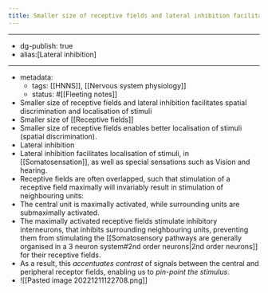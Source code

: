 ```yaml
---
title: Smaller size of receptive fields and lateral inhibition facilitates spatial discrimination and localisation of stimuli
---
```


- --
- dg-publish: true
- alias:[Lateral inhibition]
- --
- metadata:
	- tags: [[HNNS]], [[Nervous system physiology]]
	- status: #[[Fleeting notes]]
- Smaller size of receptive fields and lateral inhibition facilitates spatial discrimination and localisation of stimuli
- Smaller size of [[Receptive fields]]
- Smaller size of receptive fields enables better localisation of stimuli (spatial discrimination).
- Lateral inhibition
- Lateral inhibition facilitates localisation of stimuli, in [[Somatosensation]], as well as special sensations such as Vision and hearing.
- Receptive fields are often overlapped, such that stimulation of a receptive field maximally will invariably result in stimulation of neighbouring units:
- The central unit is maximally activated, while surrounding units are submaximally activated.
- The maximally activated receptive fields stimulate inhibitory interneurons, that inhibits surrounding neighbouring units, preventing them from stimulating the [[Somatosensory pathways are generally organised in a 3 neuron system#2nd order neurons|2nd order neurons]] for their receptive fields.
- As a result, this *accentuates contrast* of signals between the central and peripheral receptor fields, enabling us to *pin-point the stimulus*.
- ![[Pasted image 20221211122708.png]]